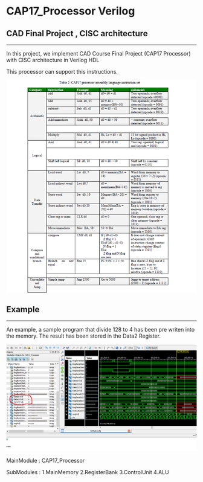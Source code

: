 # CAP17_Processor Verilog 

## CAD Final Project , CISC architecture 
-------------------
In this project, we implement CAD Course Final Project (CAP17 Processor) with CISC architecture in Verilog HDL 

This processor can support this instructions.

![instructions](https://raw.githubusercontent.com/blu-ray/CAP17_Processor/master/Document/instruction.png)

## Example
-------------------
An example, a sample program that divide 128 to 4 has been pre writen into the memory.
The result has been stored in the Data2 Register.

![example](https://raw.githubusercontent.com/blu-ray/CAP17_Processor/master/Document/Screenshot1.png)

MainModule : CAP17_Processor 

SubModules : 1.MainMemory  2.RegisterBank  3.ControlUnit 4.ALU 

